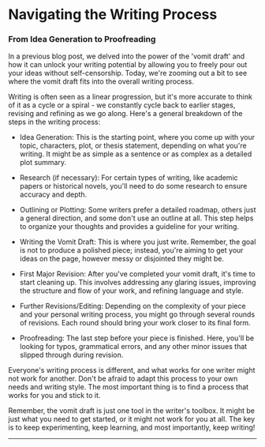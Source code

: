 # Navigating the Writing Process 

### From Idea Generation to Proofreading

In a previous blog post, we delved into the power of the 'vomit draft' and how it can unlock your writing potential by allowing you to freely pour out your ideas without self-censorship. Today, we're zooming out a bit to see where the vomit draft fits into the overall writing process.

Writing is often seen as a linear progression, but it's more accurate to think of it as a cycle or a spiral - we constantly cycle back to earlier stages, revising and refining as we go along. Here's a general breakdown of the steps in the writing process:

- Idea Generation: This is the starting point, where you come up with your topic, characters, plot, or thesis statement, depending on what you're writing. It might be as simple as a sentence or as complex as a detailed plot summary.

- Research (if necessary): For certain types of writing, like academic papers or historical novels, you'll need to do some research to ensure accuracy and depth.

- Outlining or Plotting: Some writers prefer a detailed roadmap, others just a general direction, and some don't use an outline at all. This step helps to organize your thoughts and provides a guideline for your writing.

- Writing the Vomit Draft: This is where you just write. Remember, the goal is not to produce a polished piece; instead, you're aiming to get your ideas on the page, however messy or disjointed they might be.

- First Major Revision: After you've completed your vomit draft, it's time to start cleaning up. This involves addressing any glaring issues, improving the structure and flow of your work, and refining language and style.

- Further Revisions/Editing: Depending on the complexity of your piece and your personal writing process, you might go through several rounds of revisions. Each round should bring your work closer to its final form.

- Proofreading: The last step before your piece is finished. Here, you'll be looking for typos, grammatical errors, and any other minor issues that slipped through during revision.

Everyone's writing process is different, and what works for one writer might not work for another. Don't be afraid to adapt this process to your own needs and writing style. The most important thing is to find a process that works for you and stick to it.

Remember, the vomit draft is just one tool in the writer's toolbox. It might be just what you need to get started, or it might not work for you at all. The key is to keep experimenting, keep learning, and most importantly, keep writing!

---

